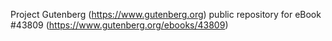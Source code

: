 Project Gutenberg (https://www.gutenberg.org) public repository for eBook #43809 (https://www.gutenberg.org/ebooks/43809)
